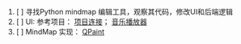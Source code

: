 1. [ ] 寻找Python mindmap 编辑工具，观察其代码，修改UI和后端逻辑 
2. [ ] UI: 参考项目： [项目连接](https://www.zhihu.com/question/39607624)； [音乐播放器](https://github.com/feeluown/FeelUOwn)
3. [ ] MindMap 实现： [QPaint](http://zetcode.com/gui/pyqt5/painting/)